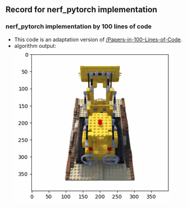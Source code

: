 ## Record for nerf_pytorch implementation

### nerf_pytorch implementation by 100 lines of code
* This code is an adaptation version of [/Papers-in-100-Lines-of-Code](https://github.com/MaximeVandegar/Papers-in-100-Lines-of-Code/blob/main/NeRF_Representing_Scenes_as_Neural_Radiance_Fields_for_View_Synthesis/nerf.py).
* algorithm output:
![NeRF animation](https://github.com/strongBrave/NeRF/blob/master/implementations/nerf_100_lines/nerf_animation.gif)
